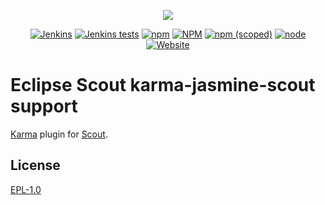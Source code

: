 <p align="center">
  <a href="https://www.eclipse.org/scout/" target="_blank" rel="noopener noreferrer"><img src="https://eclipsescout.github.io/assets/img/scout_logo.gif"></a>
</p>

<p align="center">
  <a href="https://ci.eclipse.org/scout/view/Scout%20Nightly%20Jobs/job/scout-integration-10.0-RT-nightly/" target="_blank" rel="noopener noreferrer"><img alt="Jenkins" src="https://img.shields.io/jenkins/build?jobUrl=https%3A%2F%2Fci.eclipse.org%2Fscout%2Fview%2FScout%2520Nightly%2520Jobs%2Fjob%2Fscout-integration-10.0-RT-nightly%2F"></a>
  <a href="https://ci.eclipse.org/scout/view/Scout%20Nightly%20Jobs/job/scout-integration-10.0-RT-nightly/" target="_blank" rel="noopener noreferrer"><img alt="Jenkins tests" src="https://img.shields.io/jenkins/tests?compact_message&jobUrl=https%3A%2F%2Fci.eclipse.org%2Fscout%2Fview%2FScout%2520Nightly%2520Jobs%2Fjob%2Fscout-integration-10.0-RT-nightly%2F"></a>
  <a href="https://www.npmjs.com/package/@eclipse-scout/karma-jasmine-scout" target="_blank" rel="noopener noreferrer"><img alt="npm" src="https://img.shields.io/npm/dm/@eclipse-scout/karma-jasmine-scout"></a>
  <a href="https://www.eclipse.org/legal/epl-v10.html" target="_blank" rel="noopener noreferrer"><img alt="NPM" src="https://img.shields.io/npm/l/@eclipse-scout/karma-jasmine-scout"></a>
  <a href="https://www.npmjs.com/package/@eclipse-scout/karma-jasmine-scout" target="_blank" rel="noopener noreferrer"><img alt="npm (scoped)" src="https://img.shields.io/npm/v/@eclipse-scout/karma-jasmine-scout"></a>
  <a href="https://www.npmjs.com/package/@eclipse-scout/karma-jasmine-scout" target="_blank" rel="noopener noreferrer"><img alt="node" src="https://img.shields.io/node/v/@eclipse-scout/karma-jasmine-scout"></a>
  <a href="https://www.eclipse.org/scout/" target="_blank" rel="noopener noreferrer"><img alt="Website" src="https://img.shields.io/website?url=https%3A%2F%2Fwww.eclipse.org%2Fscout%2F"></a>  
</p>


<p align="center"><h1>Eclipse Scout karma-jasmine-scout support</h1></p>

[Karma](https://karma-runner.github.io) plugin for [Scout](https://www.npmjs.com/package/@eclipse-scout/core). 


## License

[EPL-1.0](https://www.eclipse.org/legal/epl-v10.html)
